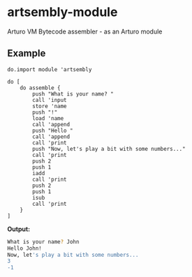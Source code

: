 # artsembly-module
Arturo VM Bytecode assembler - as an Arturo module

## Example 

```red
do.import module 'artsembly

do [
    do assemble {
        push "What is your name? "
        call 'input
        store 'name
        push "!"
        load 'name
        call 'append
        push "Hello "
        call 'append
        call 'print
        push "Now, let's play a bit with some numbers..."
        call 'print
        push 2
        push 1
        iadd
        call 'print
        push 2
        push 1
        isub
        call 'print
    }
]
```

**Output:**

```bash
What is your name? John
Hello John!
Now, let's play a bit with some numbers...
3
-1
```
